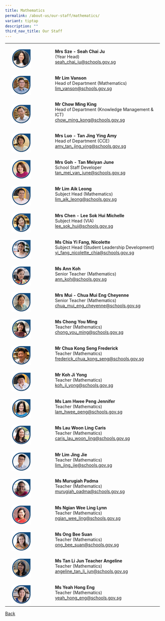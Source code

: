 ```yaml
---
title: Mathematics
permalink: /about-us/our-staff/mathematics/
variant: tiptap
description: ""
third_nav_title: Our Staff
---
```

<table style="minWidth: 75px">
<colgroup>
<col>
<col>
<col>
</colgroup>
<tbody>
<tr>
<td rowspan="1" colspan="1">
<p></p>
</td>
<td rowspan="1" colspan="1">
<p></p>
<div class="isomer-image-wrapper">
<img style="width: 50%;" height="auto" width="100%" alt="" src="/images/Staff Photos/2024 Maths/6_TMJC_Staff___Maths_Chai_Ju.jpg">
</div>
</td>
<td rowspan="1" colspan="1">
<p><strong>Mrs Sze - Seah Chai Ju</strong>
<br>(Year Head)
<br><a href="mailto:seah_chai_ju@schools.gov.sg" rel="noopener noreferrer nofollow" target="_blank">seah_chai_ju@schools.gov.sg</a>
</p>
</td>
</tr>
<tr>
<td rowspan="1" colspan="1">
<p></p>
</td>
<td rowspan="1" colspan="1">
<p></p>
<div class="isomer-image-wrapper">
<img style="width: 50%;" height="auto" width="100%" alt="" src="/images/Staff Photos/2024 Maths/6_TMJC_Staff___Maths_Vanson.jpg">
</div>
</td>
<td rowspan="1" colspan="1">
<p><strong>Mr Lim Vanson</strong>
<br>Head of Department (Mathematics)
<br><a href="mailto:lim_vanson@schools.gov.sg" rel="noopener noreferrer nofollow" target="_blank">lim_vanson@schools.gov.sg</a>
</p>
</td>
</tr>
<tr>
<td rowspan="1" colspan="1">
<p></p>
</td>
<td rowspan="1" colspan="1">
<p></p>
<div class="isomer-image-wrapper">
<img style="width: 50%;" height="auto" width="100%" alt="" src="/images/Staff Photos/2024 Maths/6_TMJC_Staff___Maths_Ming_Kong.jpg">
</div>
</td>
<td rowspan="1" colspan="1">
<p><strong>Mr Chow Ming King</strong>
<br>Head of Department (Knowledge Management &amp; ICT)
<br><a href="mailto:chow_ming_kong@schools.gov.sg" rel="noopener noreferrer nofollow" target="_blank">chow_ming_kong@schools.gov.sg</a>
</p>
<p></p>
</td>
</tr>
<tr>
<td rowspan="1" colspan="1">
<p></p>
</td>
<td rowspan="1" colspan="1">
<p></p>
<div class="isomer-image-wrapper">
<img style="width: 50%;" height="auto" width="100%" alt="" src="/images/Staff Photos/2024 Maths/6_TMJC_Staff___Maths_Amy.jpg">
</div>
</td>
<td rowspan="1" colspan="1">
<p><strong>Mrs Luo - Tan Jing Ying Amy</strong>
<br>Head of Department (CCE)
<br><a href="mailto:amy_tan_jing_ying@schools.gov.sg" rel="noopener noreferrer nofollow" target="_blank">amy_tan_jing_ying@schools.gov.sg</a>
</p>
</td>
</tr>
<tr>
<td rowspan="1" colspan="1">
<p></p>
</td>
<td rowspan="1" colspan="1">
<p></p>
<div class="isomer-image-wrapper">
<img style="width: 50%;" height="auto" width="100%" alt="" src="/images/Staff Photos/2024 Maths/6_TMJC_Staff___Maths_June.jpg">
</div>
</td>
<td rowspan="1" colspan="1">
<p><strong>Mrs Goh - Tan Meiyan June</strong>
<br>School Staff Developer
<br><a href="mailto:tan_mei_yan_june@schools.gov.sg" rel="noopener noreferrer nofollow" target="_blank">tan_mei_yan_june@schools.gov.sg</a>
</p>
</td>
</tr>
<tr>
<td rowspan="1" colspan="1">
<p></p>
</td>
<td rowspan="1" colspan="1">
<p></p>
<div class="isomer-image-wrapper">
<img style="width: 50%;" height="auto" width="100%" alt="" src="/images/Staff Photos/2024 Maths/6_TMJC_Staff___Maths_Aik_Leong.jpg">
</div>
</td>
<td rowspan="1" colspan="1">
<p><strong>Mr Lim Aik Leong</strong>
<br>Subject Head (Mathematics)
<br><a href="mailto:lim_aik_leong@schools.gov.sg" rel="noopener noreferrer nofollow" target="_blank">lim_aik_leong@schools.gov.sg</a>
</p>
</td>
</tr>
<tr>
<td rowspan="1" colspan="1">
<p></p>
</td>
<td rowspan="1" colspan="1">
<p></p>
<div class="isomer-image-wrapper">
<img style="width: 50%;" height="auto" width="100%" alt="" src="/images/Staff Photos/2024 Maths/6_TMJC_Staff___Maths_Michelle.jpg">
</div>
</td>
<td rowspan="1" colspan="1">
<p><strong>Mrs Chen - Lee Sok Hui Michelle</strong>
<br>Subject Head (VIA)
<br><a href="mailto:lee_sok_hui@schools.gov.sg" rel="noopener noreferrer nofollow" target="_blank">lee_sok_hui@schools.gov.sg</a>
</p>
</td>
</tr>
<tr>
<td rowspan="1" colspan="1">
<p></p>
</td>
<td rowspan="1" colspan="1">
<p></p>
<div class="isomer-image-wrapper">
<img style="width: 50%;" height="auto" width="100%" alt="" src="/images/Staff Photos/2024 Maths/6_TMJC_Staff___Maths_Nicolette.jpg">
</div>
</td>
<td rowspan="1" colspan="1">
<p><strong>Ms Chia Yi Fang, Nicolette</strong>
<br>Subject Head (Student Leadership Development)
<br><a href="mailto:yi_fang_nicolette_chia@schools.gov.sg" rel="noopener noreferrer nofollow" target="_blank">yi_fang_nicolette_chia@schools.gov.sg</a>
</p>
</td>
</tr>
<tr>
<td rowspan="1" colspan="1">
<p></p>
</td>
<td rowspan="1" colspan="1">
<p></p>
<div class="isomer-image-wrapper">
<img style="width: 50%;" height="auto" width="100%" alt="" src="/images/Staff Photos/2024 Maths/6_TMJC_Staff___Maths_ann.jpg">
</div>
</td>
<td rowspan="1" colspan="1">
<p><strong>Ms Ann Koh</strong>
<br>Senior Teacher (Mathematics)
<br><a href="mailto:ann_koh@schools.gov.sg" rel="noopener noreferrer nofollow" target="_blank">ann_koh@schools.gov.sg</a>
</p>
</td>
</tr>
<tr>
<td rowspan="1" colspan="1">
<p></p>
</td>
<td rowspan="1" colspan="1">
<p></p>
<div class="isomer-image-wrapper">
<img style="width: 50%;" height="auto" width="100%" alt="" src="/images/Staff Photos/2024 Maths/6_TMJC_Staff___Maths_Cheyenne.jpg">
</div>
</td>
<td rowspan="1" colspan="1">
<p><strong>Mrs Mui - Chua Mui Eng Cheyenne</strong>
<br>Senior Teacher (Mathematics)
<br><a href="mailto:chua_mui_eng_cheyenne@schools.gov.sg" rel="noopener noreferrer nofollow" target="_blank">chua_mui_eng_cheyenne@schools.gov.sg</a>
</p>
</td>
</tr>
<tr>
<td rowspan="1" colspan="1">
<p></p>
</td>
<td rowspan="1" colspan="1">
<p></p>
<div class="isomer-image-wrapper">
<img style="width: 50%;" height="auto" width="100%" alt="" src="/images/Staff Photos/2024 Maths/6_TMJC_Staff___Maths_You_Ming.jpg">
</div>
</td>
<td rowspan="1" colspan="1">
<p><strong>Ms Chong You Ming</strong>
<br>Teacher (Mathematics)
<br><a href="mailto:chong_you_ming@schools.gov.sg" rel="noopener noreferrer nofollow" target="_blank">chong_you_ming@schools.gov.sg</a>
</p>
</td>
</tr>
<tr>
<td rowspan="1" colspan="1">
<p></p>
</td>
<td rowspan="1" colspan="1">
<p></p>
<div class="isomer-image-wrapper">
<img style="width: 50%;" height="auto" width="100%" alt="" src="/images/Staff Photos/2024 Maths/6_TMJC_Staff___Maths_Frederick_21.jpg">
</div>
</td>
<td rowspan="1" colspan="1">
<p><strong>Mr Chua Kong Seng Frederick</strong>
<br>Teacher (Mathematics)
<br><a href="mailto:frederick_chua_kong_seng@schools.gov.sg" rel="noopener noreferrer nofollow" target="_blank">frederick_chua_kong_seng@schools.gov.sg</a>
</p>
</td>
</tr>
<tr>
<td rowspan="1" colspan="1">
<p></p>
</td>
<td rowspan="1" colspan="1">
<p></p>
<div class="isomer-image-wrapper">
<img style="width: 50%;" height="auto" width="100%" alt="" src="/images/Staff Photos/2024 Maths/6_TMJC_Staff___Maths_Ji_Yong.jpg">
</div>
</td>
<td rowspan="1" colspan="1">
<p><strong>Mr Koh Ji Yong</strong>
<br>Teacher (Mathematics)
<br><a href="mailto:koh_ji_yong@schools.gov.sg" rel="noopener noreferrer nofollow" target="_blank">koh_ji_yong@schools.gov.sg</a>
</p>
</td>
</tr>
<tr>
<td rowspan="1" colspan="1">
<p></p>
</td>
<td rowspan="1" colspan="1">
<p></p>
<div class="isomer-image-wrapper">
<img style="width: 50%;" height="auto" width="100%" alt="" src="/images/Staff Photos/2024 Maths/6_TMJC_Staff___Maths_Jennifer.jpg">
</div>
</td>
<td rowspan="1" colspan="1">
<p><strong>Ms Lam Hwee Peng Jennifer</strong>
<br>Teacher (Mathematics)
<br><a href="mailto:lam_hwee_peng@schools.gov.sg" rel="noopener noreferrer nofollow" target="_blank">lam_hwee_peng@schools.gov.sg</a>
</p>
</td>
</tr>
<tr>
<td rowspan="1" colspan="1">
<p></p>
</td>
<td rowspan="1" colspan="1">
<p></p>
<div class="isomer-image-wrapper">
<img style="width: 50%;" height="auto" width="100%" alt="" src="/images/Staff Photos/2024 Maths/6_TMJC_Staff___Maths_Caris.jpg">
</div>
</td>
<td rowspan="1" colspan="1">
<p><strong>Ms Lau Woon Ling Caris</strong> 
<br>Teacher (Mathematics)
<br><a href="mailto:caris_lau_woon_ling@schools.gov.sg" rel="noopener noreferrer nofollow" target="_blank">caris_lau_woon_ling@schools.gov.sg</a>
</p>
</td>
</tr>
<tr>
<td rowspan="1" colspan="1">
<p></p>
</td>
<td rowspan="1" colspan="1">
<p></p>
<div class="isomer-image-wrapper">
<img style="width: 50%;" height="auto" width="100%" alt="" src="/images/Staff Photos/2024 Maths/6_TMJC_Staff___Maths_Jing_Jie.jpg">
</div>
</td>
<td rowspan="1" colspan="1">
<p><strong>Mr Lim Jing Jie</strong>
<br>Teacher (Mathematics)
<br><a href="mailto:lim_jing_jie@schools.gov.sg" rel="noopener noreferrer nofollow" target="_blank">lim_jing_jie@schools.gov.sg</a>
</p>
</td>
</tr>
<tr>
<td rowspan="1" colspan="1">
<p></p>
</td>
<td rowspan="1" colspan="1">
<p></p>
<div class="isomer-image-wrapper">
<img style="width: 50%;" height="auto" width="100%" alt="" src="/images/Staff Photos/2024 Maths/6_TMJC_Staff___Maths_Padma.jpg">
</div>
</td>
<td rowspan="1" colspan="1">
<p><strong>Ms Murugiah Padma</strong>
<br>Teacher (Mathematics)
<br><a href="mailto:murugiah_padma@schools.gov.sg" rel="noopener noreferrer nofollow" target="_blank">murugiah_padma@schools.gov.sg</a>
</p>
</td>
</tr>
<tr>
<td rowspan="1" colspan="1">
<p></p>
</td>
<td rowspan="1" colspan="1">
<p></p>
<div class="isomer-image-wrapper">
<img style="width: 50%;" height="auto" width="100%" alt="" src="/images/Staff Photos/2024 Maths/6_TMJC_Staff___Maths_Ling.jpg">
</div>
</td>
<td rowspan="1" colspan="1">
<p><strong>Ms Ngian Wee Ling Lynn</strong>
<br>Teacher (Mathematics)
<br><a href="mailto:ngian_wee_ling@schools.gov.sg" rel="noopener noreferrer nofollow" target="_blank">ngian_wee_ling@schools.gov.sg</a>
</p>
</td>
</tr>
<tr>
<td rowspan="1" colspan="1">
<p></p>
</td>
<td rowspan="1" colspan="1">
<p></p>
<div class="isomer-image-wrapper">
<img style="width: 50%;" height="auto" width="100%" alt="" src="/images/Staff Photos/2024 Maths/6_TMJC_Staff___Maths_Bee_Suan.jpg">
</div>
</td>
<td rowspan="1" colspan="1">
<p><strong>Ms Ong Bee Suan</strong>
<br>Teacher (Mathematics)
<br><a href="mailto:ong_bee_suan@schools.gov.sg" rel="noopener noreferrer nofollow" target="_blank">ong_bee_suan@schools.gov.sg</a>
</p>
</td>
</tr>
<tr>
<td rowspan="1" colspan="1">
<p></p>
</td>
<td rowspan="1" colspan="1">
<p></p>
<div class="isomer-image-wrapper">
<img style="width: 50%;" height="auto" width="100%" alt="" src="/images/Staff Photos/2024 Maths/6_TMJC_Staff___Maths_Angeline.jpg">
</div>
</td>
<td rowspan="1" colspan="1">
<p><strong>Ms Tan Li Jun Teacher Angeline </strong>
<br>Teacher (Mathematics)
<br><a href="mailto:angeline_tan_li_jun@schools.gov.sg" rel="noopener noreferrer nofollow" target="_blank">angeline_tan_li_jun@schools.gov.sg</a>
</p>
</td>
</tr>
<tr>
<td rowspan="1" colspan="1">
<p></p>
</td>
<td rowspan="1" colspan="1">
<p></p>
<div class="isomer-image-wrapper">
<img style="width: 50%;" height="auto" width="100%" alt="" src="/images/Staff Photos/2024 Maths/6_TMJC_Staff___Maths_Hong_Eng.jpg">
</div>
</td>
<td rowspan="1" colspan="1">
<p><strong>Ms Yeah Hong Eng</strong>
<br>Teacher (Mathematics)
<br><a href="mailto:yeah_hong_eng@schools.gov.sg" rel="noopener noreferrer nofollow" target="_blank">yeah_hong_eng@schools.gov.sg</a>
</p>
</td>
</tr>
</tbody>
</table>
<p><a href="https://www.tmjc.moe.edu.sg/about-us/Our-Staff/" rel="noopener noreferrer nofollow" target="_blank">Back</a>
</p>